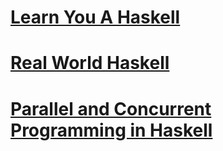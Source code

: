 # [Learn You A Haskell](./textbook_code)
# [Real World Haskell](./real_world_haskell)
# [Parallel and Concurrent Programming in Haskell](./pcph)
